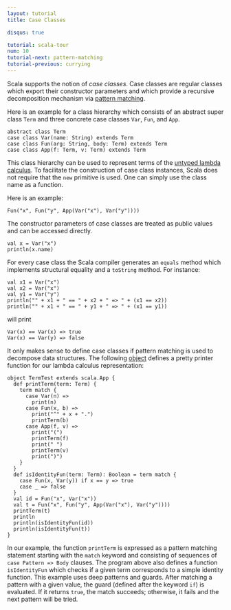 ```yaml
---
layout: tutorial
title: Case Classes

disqus: true

tutorial: scala-tour
num: 10
tutorial-next: pattern-matching
tutorial-previous: currying
---
```


Scala supports the notion of _case classes_. Case classes are regular classes which export their constructor parameters and which provide a recursive decomposition mechanism via [pattern matching](pattern-matching.html).

Here is an example for a class hierarchy which consists of an abstract super class `Term` and three concrete case classes `Var`, `Fun`, and `App`.

    abstract class Term
    case class Var(name: String) extends Term
    case class Fun(arg: String, body: Term) extends Term
    case class App(f: Term, v: Term) extends Term

This class hierarchy can be used to represent terms of the [untyped lambda calculus](https://en.wikipedia.org/wiki/Lambda_calculus). To facilitate the construction of case class instances, Scala does not require that the `new` primitive is used. One can simply use the class name as a function.

Here is an example:

    Fun("x", Fun("y", App(Var("x"), Var("y"))))

The constructor parameters of case classes are treated as public values and can be accessed directly.

    val x = Var("x")
    println(x.name)

For every case class the Scala compiler generates an `equals` method which implements structural equality and a `toString` method. For instance:

    val x1 = Var("x")
    val x2 = Var("x")
    val y1 = Var("y")
    println("" + x1 + " == " + x2 + " => " + (x1 == x2))
    println("" + x1 + " == " + y1 + " => " + (x1 == y1))

will print

    Var(x) == Var(x) => true
    Var(x) == Var(y) => false

It only makes sense to define case classes if pattern matching is used to decompose data structures. The following [object](singleton-objects.html) defines a pretty printer function for our lambda calculus representation:

    object TermTest extends scala.App {
      def printTerm(term: Term) {
        term match {
          case Var(n) =>
            print(n)
          case Fun(x, b) =>
            print("^" + x + ".")
            printTerm(b)
          case App(f, v) =>
            print("(")
            printTerm(f)
            print(" ")
            printTerm(v)
            print(")")
        }
      }
      def isIdentityFun(term: Term): Boolean = term match {
        case Fun(x, Var(y)) if x == y => true
        case _ => false
      }
      val id = Fun("x", Var("x"))
      val t = Fun("x", Fun("y", App(Var("x"), Var("y"))))
      printTerm(t)
      println
      println(isIdentityFun(id))
      println(isIdentityFun(t))
    }

In our example, the function `printTerm` is expressed as a pattern matching statement starting with the `match` keyword and consisting of sequences of `case Pattern => Body` clauses.
The program above also defines a function `isIdentityFun` which checks if a given term corresponds to a simple identity function. This example uses deep patterns and guards. After matching a pattern with a given value, the guard (defined after the keyword `if`) is evaluated. If it returns `true`, the match succeeds; otherwise, it fails and the next pattern will be tried.
